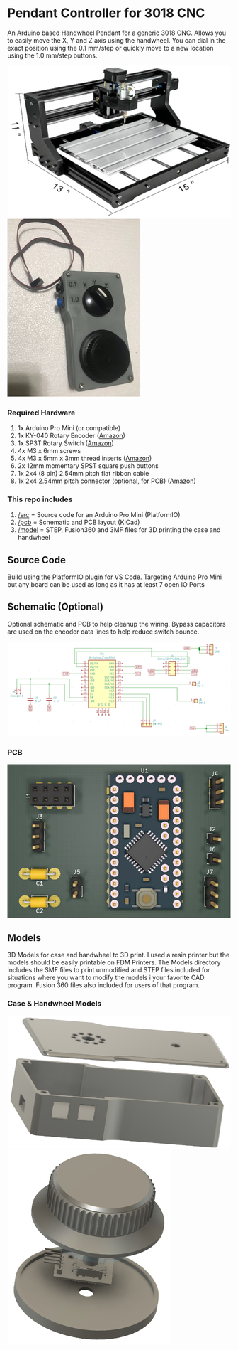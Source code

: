 # Pendant Controller for 3018 CNC
An Arduino based Handwheel Pendant for a generic 3018 CNC.  Allows you to easily move the X, Y and Z axis using the handwheel.  You can dial in the exact position using the 0.1 mm/step or quickly move to a new location using the 1.0 mm/step buttons.

![3018 CNC](media/3018cnc.png)
![](media/pendant.png)


### Required Hardware
1. 1x Arduino Pro Mini (or compatible)
1. 1x KY-040 Rotary Encoder ([Amazon](https://www.amazon.com/gp/product/B07D356LRH/ref=ppx_yo_dt_b_asin_title_o04_s00?ie=UTF8&psc=1))
1. 1x SP3T Rotary Switch ([Amazon](https://www.amazon.com/gp/product/B018LYU3OO/ref=ppx_yo_dt_b_asin_title_o01_s00?ie=UTF8&psc=1))
1. 4x M3 x 6mm screws
1. 4x M3 x 5mm x 3mm thread inserts ([Amazon](https://www.amazon.com/cSeao-120pcs-Inserted-Knurled-Embedded/dp/B07D683Q26/ref=sr_1_4?crid=11IEQW4CEOOYW&keywords=m3%2B5mm%2Bthread%2Binserts&qid=1643132299&sprefix=m3%2B5mm%2Bthread%2Binserts%2Caps%2C78&sr=8-4&th=1]))
1. 2x 12mm momentary SPST square push buttons
1. 1x 2x4 (8 pin) 2.54mm pitch flat ribbon cable
1. 1x 2x4 2.54mm pitch connector (optional, for PCB) ([Amazon](https://www.amazon.com/gp/product/B07WPBQPBT/ref=ppx_yo_dt_b_asin_title_o03_s00?ie=UTF8&psc=1))


### This repo includes
1. [/src](/src) = Source code for an Arduino Pro Mini (PlatformIO)
2. [/pcb](/pcb) = Schematic and PCB layout (KiCad)
3. [/model](/model) = STEP, Fusion360 and 3MF files for 3D printing the case and handwheel

## Source Code
Build using the PlatformIO plugin for VS Code.  Targeting Arduino Pro Mini but any board can be used as long as it has at least 7 open IO Ports

## Schematic (Optional) 
Optional schematic and PCB to help cleanup the wiring.  Bypass capacitors are used on the encoder data lines to help reduce switch bounce.

![Schematic](media/schematic.png)
### PCB
![Circuit](media/circuit_3d.jpg)

## Models
3D Models for case and handwheel to 3D print.  I used a resin printer but the models should be easily printable on FDM Printers.  The Models directory includes the SMF files to print unmodified and STEP files included for situations where you want to modify the models i your favorite CAD program.  Fusion 360 files also included for users of that program.

### Case & Handwheel Models

![Case](media/case.png) 
![Handwheel](/media/handwheel.png)